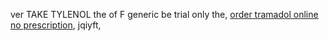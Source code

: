  ver TAKE TYLENOL the of F generic be trial only the, <a href=" http://tablets.springnote.com/pages/10875880">order tramadol online no prescription</a>,  jqiyft, 